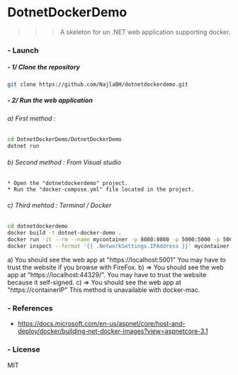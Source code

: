 # DotnetDockerDemo
>>> A skeleton for un .NET web application supporting docker.


### - Launch
##### - 1/ Clone the repository

```bash
git clone https://github.com/NajlaBH/dotnetdockerdemo.git
```

##### - 2/ Run the web application

###### a) First method :
```bash
cd DotnetDockerDemo/DotnetDockerDemo
dotnet run
```	

###### b) Second method : From Visual studio
	* Open the "dotnetdockerdemo" project.
	* Run the "docker-compose.yml" file located in the project.
	
###### c) Third mehtod : Terminal / Docker

```bash
cd dotnetdockerdemo
docker build -t dotnet-docker-demo .
docker run -it --rm --name mycontainer -p 8080:8080 -p 5000:5000 -p 5001:5001 dotnet-docker-demo:latest
docker inspect --format '{{ .NetworkSettings.IPAddress }}' mycontainer
```
a) You should see the web app at "https://localhost:5001"
You may have to trust the website if you browse with FireFox.
b)
=> You should see the web app at "https://localhost:44329/". 
You may have to trust the website because it self-signed.
c)
=> You should see the web app at "https://containerIP"
This method is unavailable with docker-mac.

### - References
* https://docs.microsoft.com/en-us/aspnet/core/host-and-deploy/docker/building-net-docker-images?view=aspnetcore-3.1

### - License
MIT
